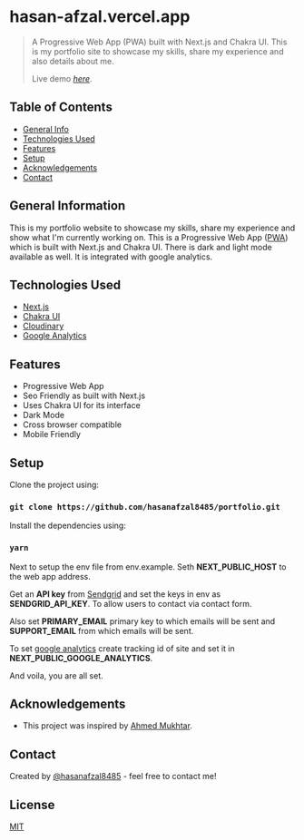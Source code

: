 # hasan-afzal.vercel.app
> A Progressive Web App (PWA) built with Next.js and Chakra UI. This is my portfolio site to showcase my skills, share my experience and also details about me.
>
> Live demo [_here_](https://hasan-afzal.vercel.app/).

## Table of Contents
* [General Info](#general-information)
* [Technologies Used](#technologies-used)
* [Features](#features)
* [Setup](#setup)
* [Acknowledgements](#setup)
* [Contact](#contact)

## General Information
This is my portfolio website to showcase my skills, share my experience and show what I'm currently working on. This is a Progressive Web App ([PWA](https://developer.mozilla.org/en-US/docs/Web/Progressive_web_apps)) which is built with Next.js and Chakra UI. There is dark and light mode available as well. It is integrated with google analytics.

## Technologies Used
- [Next.js](https://nextjs.org/)
- [Chakra UI](https://chakra-ui.com/)
- [Cloudinary](https://cloudinary.com/)
- [Google Analytics](https://analytics.google.com/analytics/web/)

## Features
- Progressive Web App
- Seo Friendly as built with Next.js
- Uses Chakra UI for its interface
- Dark Mode 
- Cross browser compatible
- Mobile Friendly

## Setup
Clone the project using:

### `git clone https://github.com/hasanafzal8485/portfolio.git`

Install the dependencies using:

### `yarn`

Next to setup the env file from env.example. Seth **NEXT_PUBLIC_HOST** to the web app address.

Get an **API key** from [Sendgrid](https://sendgrid.com/) and set the keys in env as **SENDGRID_API_KEY**. To allow users to contact via contact form.

Also set **PRIMARY_EMAIL** primary key to which emails will be sent and **SUPPORT_EMAIL** from which emails will be sent.

To set [google analytics](https://analytics.google.com/analytics/web/) create tracking id of site and set it in **NEXT_PUBLIC_GOOGLE_ANALYTICS**.

And voila, you are all set.

## Acknowledgements
- This project was inspired by [Ahmed Mukhtar](https://github.com/ahmedmukhtar1133/).

## Contact
Created by [@hasanafzal8485](https://hasan-afzal.vercel.app/contact) - feel free to contact me!

## License

[MIT](LICENSE)
